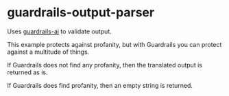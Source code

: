 # guardrails-output-parser

Uses [guardrails-ai](https://github.com/guardrails-ai/guardrails) to validate output.

This example protects against profanity, but with Guardrails you can protect against a multitude of things.

If Guardrails does not find any profanity, then the translated output is returned as is.

If Guardrails does find profanity, then an empty string is returned.
